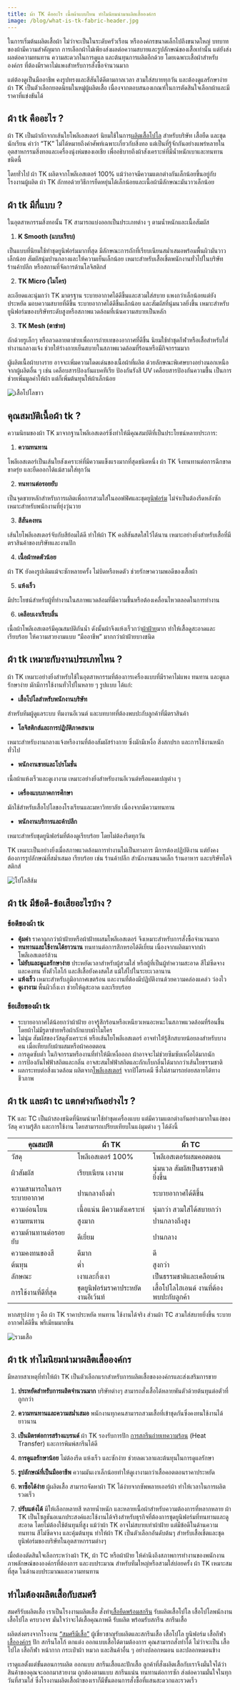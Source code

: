 ```yaml
---
title: ผ้า TK คืออะไร เนื้อผ้าแบบไหน ทำไมนิยมนำมาผลิตเสื้อองค์กร
image: /blog/what-is-tk-fabric-header.jpg
---
```


ในการเริ่มต้นผลิตเสื้อผ้า ไม่ว่าจะเป็นในระดับครัวเรือน หรือองค์กรขนาดเล็กไปถึงขนาดใหญ่ บทบาทของผ้ามีความสำคัญมาก การเลือกผ้าไม่เพียงส่งผลต่อความสบายและรูปลักษณ์ของเสื้อเท่านั้น แต่ยังส่งผลต่อความทนทาน ความสะดวกในการดูแล และต้นทุนการผลิตอีกด้วย โดยเฉพาะเสื้อผ้าสำหรับองค์กร ที่ต้องมีราคาไม่แพงสำหรับการสั่งซื้อจำนวนมาก

แต่ต้องดูเป็นมืออาชีพ คงรูปทรงและสีสันได้ดีตามกาลเวลา สวมใส่สบายทุกวัน และต้องดูแลรักษาง่าย ผ้า TK เป็นตัวเลือกยอดนิยมในหมู่ผู้ผลิตเสื้อ เนื่องจากตอบสนองเกณฑ์ในการตัดสินใจเลือกผ้าและมีราคาที่แข่งขันได้

## ผ้า tk คืออะไร ?

ผ้า TK เป็นผ้าถักจากเส้นใยโพลีเอสเตอร์ นิยมใช้ในการ[ผลิตเสื้อโปโล](/polo)
สำหรับบริษัท เสื้อยืด และชุดนักเรียน คำว่า “TK” ไม่ได้หมายถึงคำศัพท์เฉพาะเกี่ยวกับสิ่งทอ แต่เป็นที่รู้จักกันอย่างแพร่หลายในอุตสาหกรรมสิ่งทอและเครื่องนุ่งห่มของเอเชีย เพื่ออธิบายถึงผ้าสังเคราะห์ที่มีน้ำหนักเบาและทนทานชนิดนี้

โดยทั่วไป ผ้า TK ผลิตจากโพลีเอสเตอร์ 100% แม้ว่าอาจมีความแตกต่างกันเล็กน้อยขึ้นอยู่กับโรงงานผู้ผลิต ผ้า TK ถักทอด้วยวิธีการยืดหยุ่นได้เล็กน้อยและเนื้อผ้ามีลักษณะมันวาวเล็กน้อย

## ผ้า tk มีกี่แบบ ?

ในอุตสาหกรรมสิ่งทอนั้น TK สามารถแบ่งออกเป็นประเภทต่าง ๆ ตามน้ำหนักและเนื้อสัมผัส 

1. **K Smooth (แบบเรียบ)**

เป็นแบบที่นิยมใช้ทำชุดยูนิฟอร์มมากที่สุด มีลักษณะการถักที่เรียบเนียนสม่ำเสมอพร้อมพื้นผิวมันวาวเล็กน้อย สัมผัสนุ่มปานกลางและให้ความเย็นเล็กน้อย เหมาะสำหรับเสื้อเชิ้ตพนักงานทั่วไปในบริษัท ร้านค้าปลีก หรือสถานที่จัดการด้านโลจิสติกส์

2. **TK Micro (ไมโคร)**

ละเอียดและนุ่มกว่า TK มาตรฐาน ระบายอากาศได้ดีขึ้นและสวมใส่สบาย แพงกว่าเล็กน้อยแต่ยังประหยัด มอบความสบายที่ดีขึ้น ระบายอากาศได้ดีขึ้นเล็กน้อย และสัมผัสที่นุ่มนวลยิ่งขึ้น เหมาะสำหรับยูนิฟอร์มของบริษัทระดับสูงหรือสภาพแวดล้อมที่เน้นความสบายเป็นหลัก 

3. **TK Mesh (ตาข่าย)**

ถักด้วยรูเล็กๆ หรือลวดลายตาข่ายเพื่อการถ่ายเทของอากาศที่ดีขึ้น นิยมใช้ทำชุดกีฬาหรือเสื้อสำหรับใส่ทำงานกลางแจ้ง ช่วยให้ร่างกายเย็นสบายในสภาพแวดล้อมที่ร้อนหรือมีกิจกรรมมาก

ผูัผลิตเนื้อผ้าบางราย อาจจะเพิ่มความโดดเด่นของเนื้อผ้าที่ผลิต ด้วยลักษณะพิเศษบางอย่างนอกเหนือจากผู้ผลิตอื่น ๆ เช่น เคลือบสารป้องกันแบคทีเรีย ป้องกันรังสี UV เคลือบสารป้องกันความชื้น เป็นการช่วยเพิ่มมูลค่าให้ผ้า แต่ก็เพิ่มต้นทุนให้ผ้าเล็กน้อย

![เสื้อโปโลขาว](/blog/what-is-tk-fabric-1.jpg)

## คุณสมบัติเนื้อผ้า tk ?

ความนิยมของผ้า TK มาจากฐานโพลีเอสเตอร์ซึ่งทำให้มีคุณสมบัติที่เป็นประโยชน์หลายประการ:

1. **ความทนทาน**

โพลีเอสเตอร์เป็นเส้นใยสังเคราะห์ที่มีความแข็งแรงมากที่สุดชนิดหนึ่ง ผ้า TK จึงทนทานต่อการฉีกขาด ขาดรุ่ย และยืดออกได้แม้สวมใส่ทุกวัน

2. **ทนทานต่อรอยยับ**

เป็นจุดขายหลักสำหรับการผลิตเพื่อการสวมใส่ในออฟฟิศและชุด[ยูนิฟอร์ม](/uniform-advantages)
 ไม่จำเป็นต้องรีดหลังซัก เหมาะสำหรับพนักงานที่ยุ่งวุ่นวาย

3. **สีสันคงทน**

เส้นใยโพลีเอสเตอร์จับกับสีย้อมได้ดี ทำให้ผ้า TK คงสีสันสดใสไว้ได้นาน เหมาะอย่างยิ่งสำหรับเสื้อที่มีตราสินค้าของบริษัทและงานปัก

4. **เนื้อผ้าหดตัวน้อย**

ผ้า TK ยังคงรูปเดิมแม้จะซักหลายครั้ง ไม่บิดหรือหดตัว ช่วยรักษาความพอดีของเสื้อผ้า 

5. **แห้งเร็ว**

มีประโยชน์สำหรับผู้ที่ทำงานในสภาพแวดล้อมที่มีความชื้นหรือต้องเคลื่อนไหวตลอดในการทำงาน

6. **เคลือบเงาเรียบลื่น**

เนื้อผ้าโพลีเอสเตอร์มีคุณสมบัติกันน้ำ ดังนั้นผ้าจึงแห้งเร็วกว่า[ผ้าฝ้าย](/what-is-cotton)มาก ทำให้เสื้อดูสะอาดและเรียบร้อย ให้ความสวยงามแบบ “มืออาชีพ” มากกว่าผ้าฝ้ายบางชนิด

## ผ้า tk เหมาะกับงานประเภทไหน ?

ผ้า TK เหมาะอย่างยิ่งสำหรับใช้ในอุตสาหกรรมที่ต้องการเครื่องแบบที่มีราคาไม่แพง ทนทาน และดูแลรักษาง่าย มักมีการใช้งานทั่วไปในหลาย ๆ รูปแบบ ได้แก่:

- **เสื้อโปโลสำหรับพนักงานบริษัท**

สำหรับทีมผู้ดูแลระบบ ทีมงานอีเวนต์ และบทบาทที่ต้องพบปะกับลูกค้าที่มีตราสินค้า

- **โลจิสติกส์และการปฏิบัติภาคสนาม**

เหมาะสำหรับงานกลางแจ้งหรืองานที่ต้องสัมผัสร่างกาย ซึ่งมักมีเหงื่อ สิ่งสกปรก และการใช้งานหนักทั่วไป

- **พนักงานขายและโปรโมชั่น**

เนื้อผ้าแห้งเร็วและดูเงางาม เหมาะอย่างยิ่งสำหรับงานอีเวนต์หรือแคมเปญต่าง ๆ 

- **เครื่องแบบภาคการศึกษา**

มักใช้สำหรับเสื้อโปโลของโรงเรียนและมหาวิทยาลัย เนื่องจากมีความทนทาน

- **พนักงานบริการและค้าปลีก**

เหมาะสำหรับชุดยูนิฟอร์มที่ต้องดูเรียบร้อย โดยไม่ต้องรีดทุกวัน

TK เหมาะเป็นอย่างยิ่งเมื่อสภาพแวดล้อมการทำงานไม่เป็นทางการ มีการต้องปฏิบัติงาน แต่ยังคงต้องการรูปลักษณ์ที่สม่ำเสมอ เรียบร้อย เช่น ร้านค้าปลีก สำนักงานขนาดเล็ก ร้านอาหาร และบริษัทโลจิสติกส์

![โปโลสีส้ม](/blog/what-is-tk-fabric-2.jpg)

## ผ้า tk มีข้อดี-ข้อเสียอะไรบ้าง ?

### ข้อดีของผ้า tk

- **คุ้มค่า** ราคาถูกกว่าผ้าฝ้ายหรือผ้าฝ้ายผสมโพลีเอสเตอร์ จึงเหมาะสำหรับการสั่งซื้อจำนวนมาก
- **ทนทานและใช้งานได้ยาวนาน** ทนทานต่อการสึกหรอได้ดีเยี่ยม เนื่องจากผลิตมาจากผ้าโพลีเอสเตอร์ล้วน
- **ไม่ยับและดูแลรักษาง่าย** ประหยัดเวลาสำหรับผู้สวมใส่ หรือผู้ที่เป็นผู้ทำความสะอาด
สีไม่ซีดจางและคงทน ทั้งตัวโลโก้ และสีเสื้อยังคงสดใส แม้ใส่ไปในระยะเวลานาน
- **แห้งเร็ว** เหมาะสำหรับภูมิอากาศเขตร้อน และงานที่ต้องมีปฏิบัติงานด้วยความคล่องแคล่ว ว่องไว
- **ดูเงางาม** พื้นผิวกึ่งเงา ช่วยให้ดูสะอาด และเรียบร้อย

### ข้อเสียของผ้า tk

- ระบายอากาศได้น้อยกว่าผ้าฝ้าย อาจรู้สึกร้อนหรือเหนียวเหนอะหนะในสภาพแวดล้อมที่ร้อนชื้น โดยผ้าไม่มีรูตาข่ายหรือผ้าถักแบบผ้าไมโคร
- ไม่นุ่ม สัมผัสของวัสดุสังเคราะห์ หรือเส้นใยโพลีเอสเตอร์ อาจทำให้รู้สึกสบายน้อยลงสำหรับบางคน เมื่อเทียบกับผ้าผสมหรือผ้าคอตตอน
- การดูดซับต่ำ ในกิจกรรมหรืองานที่ทำให้มีเหงื่อออก ผ้าอาจจะไม่ช่วยซึมซับเหงื่อได้มากนัก
- การป้องกันไฟฟ้าสถิตและกลิ่น อาจสะสมไฟฟ้าสถิตและกักเก็บกลิ่นได้มากกว่าเส้นใยธรรมชาติ
- ผลกระทบต่อสิ่งแวดล้อม ผลิตจาก[โพลีเอสเตอร์](https://content.nuxt.com/docs/components/prose#prosea)
จากปิโตรเคมี ซึ่งไม่สามารถย่อยสลายได้ทางชีวภาพ 

## ผ้า tk และผ้า tc แตกต่างกันอย่างไร ?

TK และ TC เป็นผ้าสองชนิดที่นิยมนำมาใช้ทำชุดเครื่องแบบ แต่มีความแตกต่างกันอย่างมากในแง่ของวัสดุ ความรู้สึก และการใช้งาน โดยสามารถเปรียบเทียบในแง่มุมต่าง ๆ ได้ดังนี้ 

| คุณสมบัติ                     | ผ้า TK                        | ผ้า TC                                   |
|------------------------------|-------------------------------|------------------------------------------|
| วัสดุ                        | โพลีเอสเตอร์ 100%           | โพลีเอสเตอร์ผสมคอตตอน                 |
| ผิวสัมผัส                    | เรียบเนียน เงางาม            | นุ่มนวล สัมผัสเป็นธรรมชาติยิ่งขึ้น     |
| ความสามารถในการระบายอากาศ | ปานกลางถึงต่ำ                | ระบายอากาศได้ดีขึ้น                    |
| ความอ่อนโยน                 | เนื้อแน่น มีความสังเคราะห์ | นุ่มกว่า สวมใส่ได้สบายกว่า             |
| ความทนทาน                   | สูงมาก                        | ปานกลางถึงสูง                          |
| ความต้านทานต่อรอยยับ       | ดีเยี่ยม                      | ปานกลาง                                |
| ความคงทนของสี               | ดีมาก                         | ดี                                       |
| ต้นทุน                       | ต่ำ                           | สูงกว่า                                 |
| ลักษณะ                      | เงาและกึ่งเงา                 | เป็นธรรมชาติและเคลือบด้าน              |
| การใช้งานที่ดีที่สุด         | ชุดยูนิฟอร์มราคาประหยัด งานอีเว้นท์ | เสื้อโปโลไฮเอนด์ งานที่ต้องพบปะกับลูกค้า |


หากสรุปง่าย ๆ คือ ผ้า TK ราคาประหยัด ทนทาน ใช้งานได้จริง ส่วนผ้า TC สวมใส่สบายยิ่งขึ้น ระบายอากาศได้ดีขึ้น พรีเมียมมากขึ้น

![รวมเสื้อ](blog/what-is-tk-fabric-3.jpg)

## ผ้า tk ทำไมนิยมนำมาผลิตเสื้อองค์กร

มีหลายสาเหตุที่ทำให้ผ้า TK เป็นตัวเลือกแรกสำหรับการผลิตเสื้อขององค์กรและส่งเสริมการขาย

1. **ประหยัดสำหรับการผลิตจำนวนมาก** บริษัทต่างๆ สามารถสั่งเสื้อได้หลายพันตัวด้วยต้นทุนต่อตัวที่ถูกกว่า

2. **ความทนทานและความสม่ำเสมอ** พนักงานทุกคนสามารถสวมเสื้อที่เข้าชุดกันซึ่งคงทนใช้งานได้ยาวนาน

3. **เป็นมิตรต่อการสร้างแบรนด์** ผ้า TK รองรับการปัก [การสกรีนถ่ายเทความร้อน](https://www.deconetwork.com/what-is-heat-transfer-printing/)
 (Heat Transfer) และการพิมพ์สกรีนได้ดี

4. **การดูแลรักษาน้อย** ไม่ต้องรีด แห้งเร็ว และซักง่าย ช่วยลดเวลาและต้นทุนในการดูแลรักษา 

5. **รูปลักษณ์ที่เป็นมืออาชีพ** ความมันเงาเล็กน้อยทำให้ดูเงางามกว่าเสื้อคอตตอนราคาประหยัด

6. **หาซื้อได้ง่าย**
 ผู้ผลิตเสื้อ สามารถจัดหาผ้า TK ได้ง่ายจากซัพพลายเออร์ผ้า ทำให้เวลาในการผลิตรวดเร็ว

7. **ปรับแต่งได้** 
มีให้เลือกหลายสี หลายน้ำหนัก และหลายเนื้อผ้าสำหรับความต้องการที่หลากหลาย
ผ้า TK เป็นโซลูชันอเนกประสงค์และใช้งานได้จริงสำหรับธุรกิจที่ต้องการชุดยูนิฟอร์มที่ทนทานและดูสะอาด โดยไม่ต้องใช้ต้นทุนที่สูง แม้ว่าผ้า TK อาจไม่สบายเท่าผ้าฝ้าย แต่มีข้อดีในด้านความทนทาน สีไม่ซีดจาง และคุ้มต้นทุน ทำให้ผ้า TK เป็นตัวเลือกอันดับต้นๆ สำหรับเสื้อเชิ้ตและชุดยูนิฟอร์มของบริษัทในอุตสาหกรรมต่างๆ

เมื่อต้องตัดสินใจเลือกระหว่างผ้า TK, ผ้า TC หรือผ้าฝ้าย ให้คำนึงถึงสภาพการทำงานของพนักงาน ภาพลักษณ์ขององค์กรที่ต้องการ และงบประมาณ สำหรับทีมใหญ่หรือสวมใส่บ่อยครั้ง ผ้า TK เหมาะสมที่สุด ในด้านงบประมาณและความทนทาน

## ทำไมต้องผลิตเสื้อกับสมศรี

สมศรีรับผลิตเสื้อ เราเป็นโรงงานผลิตเสื้อ สั่งทำ[เสื้อยืดพร้อมสกรีน](/what-is-screen-printed-shirts)
 รับผลิตเสื้อโปโล เสื้อโปโลพนักงาน เสื้อโปโล ครบวงจร มั่นใจว่าจะได้เสื้อคุณภาพดี รับผลิต พร้อมรับสกรีน สกรีนเสื้อ 

 ผลิตส่งตรงจากโรงงาน [“สมศรีมีเสื้อ”](/https://somsritshirt.com/) ผู้เชี่ยวชาญรับผลิตและสกรีนเสื้อ เสื้อโปโล ยูนิฟอร์ม เสื้อกีฬา [เสื้อองค์กร](/company-shirt) ปัก สกรีนโลโก้ ตกแต่ง ออกแบบเสื้อได้ตามต้องการ คุณสามารถสั่งทำได้ ไม่ว่าจะเป็น เสื้อโปโล เสื้อกีฬา หน้ากาก กระเป๋าผ้า หมวก และสินค้าอื่น ๆ อย่างปลอกหมอน และปลอกหมอนข้าง

เราดูแลตั้งแต่ขั้นตอนการผลิต ออกแบบ สกรีนเสื้อและปักเสื้อ ลูกค้าที่สั่งผลิตเสื้อกับเราจึงมั่นใจได้ว่าสินค้าของคุณจะออกมาสวยงาม ถูกต้องตามแบบ สกรีนแน่น ทนทานต่อการซัก ส่งต่อความมั่นใจในทุกวันที่สวมใส่ ซึ่งโรงงานผลิตเสื้อผ้าของเราก็มีขั้นตอนการสั่งซื้อที่แสนสะดวกและรวดเร็ว





